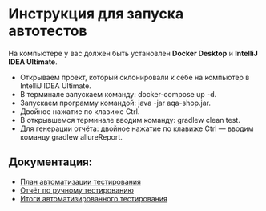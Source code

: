 # Инструкция для запуска автотестов
На компьютере у вас должен быть установлен **Docker Desktop** и **IntelliJ IDEA Ultimate**.

+ Открываем проект, который склонировали к себе на компьютер в IntelliJ IDEA Ultimate.
+ В терминале запускаем команду: docker-compose up -d.
+ Запускаем программу командой: java -jar aqa-shop.jar. 
+ Двойное нажатие по клавиже Ctrl.
+ В открывшемся терминале вводим команду: gradlew clean test.
+ Для генерации отчёта: двойное нажатие по клавиже Ctrl — вводим команду gradlew allureReport.

## Документация: 
+ [План автоматизации тестирования](https://github.com/Chebykina-Xenia/BuyingTour/blob/master/docs/Plan.md)
+ [Отчёт по ручному тестированию](https://github.com/Chebykina-Xenia/BuyingTour/blob/master/docs/Report.md)
+ [Итоги автоматизированного тестирования](https://github.com/Chebykina-Xenia/BuyingTour/blob/master/docs/Summary.md)

